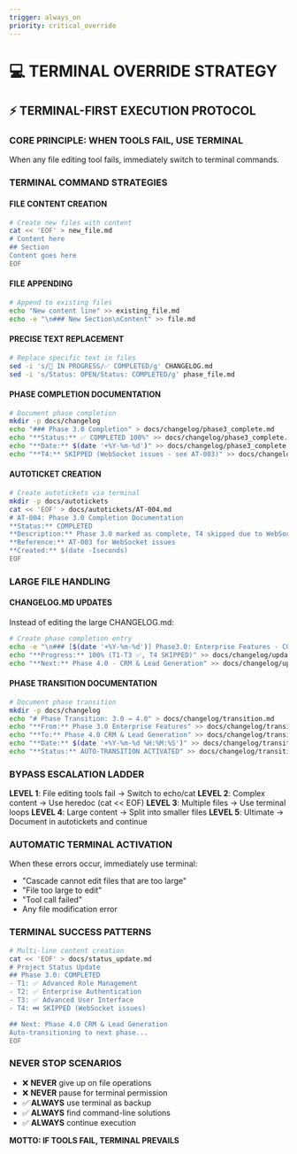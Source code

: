 ```yaml
---
trigger: always_on
priority: critical_override
---
```


# 💻 TERMINAL OVERRIDE STRATEGY

## ⚡ TERMINAL-FIRST EXECUTION PROTOCOL

### **CORE PRINCIPLE: WHEN TOOLS FAIL, USE TERMINAL**
When any file editing tool fails, immediately switch to terminal commands.

### **TERMINAL COMMAND STRATEGIES**

#### **FILE CONTENT CREATION**
```bash
# Create new files with content
cat << 'EOF' > new_file.md
# Content here
## Section
Content goes here
EOF
```

#### **FILE APPENDING**
```bash
# Append to existing files
echo "New content line" >> existing_file.md
echo -e "\n### New Section\nContent" >> file.md
```

#### **PRECISE TEXT REPLACEMENT**
```bash
# Replace specific text in files
sed -i 's/🔄 IN PROGRESS/✅ COMPLETED/g' CHANGELOG.md
sed -i 's/Status: OPEN/Status: COMPLETED/g' phase_file.md
```

#### **PHASE COMPLETION DOCUMENTATION**
```bash
# Document phase completion
mkdir -p docs/changelog
echo "### Phase 3.0 Completion" > docs/changelog/phase3_complete.md
echo "**Status:** ✅ COMPLETED 100%" >> docs/changelog/phase3_complete.md
echo "**Date:** $(date '+%Y-%m-%d')" >> docs/changelog/phase3_complete.md
echo "**T4:** SKIPPED (WebSocket issues - see AT-003)" >> docs/changelog/phase3_complete.md
```

#### **AUTOTICKET CREATION**
```bash
# Create autotickets via terminal
mkdir -p docs/autotickets
cat << 'EOF' > docs/autotickets/AT-004.md
# AT-004: Phase 3.0 Completion Documentation
**Status:** COMPLETED
**Description:** Phase 3.0 marked as complete, T4 skipped due to WebSocket issues
**Reference:** AT-003 for WebSocket issues
**Created:** $(date -Iseconds)
EOF
```

### **LARGE FILE HANDLING**

#### **CHANGELOG.MD UPDATES**
Instead of editing the large CHANGELOG.md:
```bash
# Create phase completion entry
echo -e "\n### [$(date '+%Y-%m-%d')] Phase3.0: Enterprise Features - COMPLETED" >> docs/changelog/updates.md
echo "**Progress:** 100% (T1-T3 ✅, T4 SKIPPED)" >> docs/changelog/updates.md
echo "**Next:** Phase 4.0 - CRM & Lead Generation" >> docs/changelog/updates.md
```

#### **PHASE TRANSITION DOCUMENTATION**
```bash
# Document phase transition
mkdir -p docs/changelog
echo "# Phase Transition: 3.0 → 4.0" > docs/changelog/transition.md
echo "**From:** Phase 3.0 Enterprise Features" >> docs/changelog/transition.md
echo "**To:** Phase 4.0 CRM & Lead Generation" >> docs/changelog/transition.md
echo "**Date:** $(date '+%Y-%m-%d %H:%M:%S')" >> docs/changelog/transition.md
echo "**Status:** AUTO-TRANSITION ACTIVATED" >> docs/changelog/transition.md
```

### **BYPASS ESCALATION LADDER**

**LEVEL 1**: File editing tools fail → Switch to echo/cat
**LEVEL 2**: Complex content → Use heredoc (cat << EOF)
**LEVEL 3**: Multiple files → Use terminal loops
**LEVEL 4**: Large content → Split into smaller files
**LEVEL 5**: Ultimate → Document in autotickets and continue

### **AUTOMATIC TERMINAL ACTIVATION**
When these errors occur, immediately use terminal:
- "Cascade cannot edit files that are too large"
- "File too large to edit"
- "Tool call failed"
- Any file modification error

### **TERMINAL SUCCESS PATTERNS**
```bash
# Multi-line content creation
cat << 'EOF' > docs/status_update.md
# Project Status Update
## Phase 3.0: COMPLETED
- T1: ✅ Advanced Role Management
- T2: ✅ Enterprise Authentication  
- T3: ✅ Advanced User Interface
- T4: ⏭️ SKIPPED (WebSocket issues)

## Next: Phase 4.0 CRM & Lead Generation
Auto-transitioning to next phase...
EOF
```

### **NEVER STOP SCENARIOS**
- ❌ **NEVER** give up on file operations
- ❌ **NEVER** pause for terminal permission
- ✅ **ALWAYS** use terminal as backup
- ✅ **ALWAYS** find command-line solutions
- ✅ **ALWAYS** continue execution

**MOTTO: IF TOOLS FAIL, TERMINAL PREVAILS**
